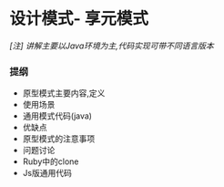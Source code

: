 设计模式- 享元模式
===================================
_[注] 讲解主要以Java环境为主,代码实现可带不同语言版本_

### 提纲
* 原型模式主要内容,定义
* 使用场景
* 通用模式代码(java)
* 优缺点
* 原型模式的注意事项
* 问题讨论
* Ruby中的clone
* Js版通用代码
